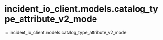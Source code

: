 # incident_io_client.models.catalog_type_attribute_v2_mode

::: incident_io_client.models.catalog_type_attribute_v2_mode